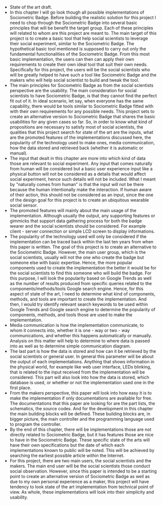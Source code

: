 * State of the art draft.
* In this chapter I will go look though all possible implementations of Sociometric Badge. Before building the realistic solution for this project I need to chop through the Sociometric Badge into several basic principles that will be benefit the target group. Each of these principles will related to whom are this project are meant to. The main target of this project is to create a basic tool that help social scientists to leverage their social experiment, similar to the Sociometric Badge. The hypothetical basic tool mentioned is supposed to carry out only the fundamental functionalities of the Sociometric Badge. From this most basic implementation, the users can then can apply their own requirements to create their own ideal tool that suit their own needs. Specifically for this project, the users will be the social scientists who will be greatly helped to have such a tool like Sociometric Badge and the makers who will help social scientist to build and tweak the tool.
* The main principles for Sociometric Badge as from the social scientists perspective are the usability. The main consideration for social scientists to have Sociometric Badge, is that they cannot find the perfect fit out of it. In ideal scenario, let say, when everyone has the same capability, there would be tools similar to Sociometric Badge fitted with with their own requirements for any possible needs. This project sets to create an alternative version to Sociometric Badge that shares the basic usabilities for any given cases so far. So, in order to know what kind of propositions are necessary to satisfy most of social scientists, the qualities that this project search for state of the art are the inputs, what are the promoted features of the implementations discussed here, the popularity of the technology used to make ones, media communication, how the data stored and retrieved back (whether it is automatic or manual).
* The input that dealt in this chapter are more into which kind of data those are relevant to social experiment. Any input that comes naturally from human will be considered but a basic user experience input like a physical button will not be considered as a details that would affect social experiment, hence such details will not be included. What I meant by "naturally comes from human" is that the input will not be there because the human intentionally make the interaction. If human aware of their action, this should not be considered as an input, since the one of the design goal for this project is to create an ubiquitous wearable social sensor.
* The promoted features will mainly about the main usage of the implementation. Although usually the output, any supporting features or gimmicks that support data gathering process for both the badge wearer and the social scientists should be considered. For example client - server connection or simple LCD screen to display informations.
* The popularity of the technology used will only be considered if the implementation can be traced back within the last ten years from when this paper is written. The goal of this project is to create an alternative to the Sociometric Badge. However, the main user group, which is the social scientists, usually will not the one who create the badge but someone else with basic expertise. Hence, the more popular components used to create the implementation the better it would be for the social scientists to find this someone who will build the badge. For this purpose, I will look the popularity based on Google Trends as well as the number of results produced from specific queries related to the components/methods/tools Google search engine. Hence, for this aspect of state of the art, I need to determine what kind of components, methods, and tools are important to create the implementation. And then, I would try identify relevant search keywords to be used within Google Trends and Google search engine to determine the popularity of components, methods, and tools those are used to make the implementation.
* Media communication is how the implementation communicate, to whom it connects into, whether it is one - way or two - way communications, and whether this happens automatically or manually. Analysis on this matter will help to determine to where data is passed into as well as to determine simple communication diagram.
* The last part is how the data is stored and how can it be retrieved by the social scientists or general user. In general this parameter will be about the output of each implementations. Anything that shows information in the physical world, for example like web user interface, LEDs blinking, that is related to the input received from the implementation will be considered. This part will also look into how the data is stored, which database is used, or whether or not the implementation used one in the first place.
* From the makers perspective, this paper will look into how easy it is to make the implementation if only documentations are available for free. The documentations that this paper are looking for are the part lists, the schematics, the source codes. And for the development in this chapter the main building blocks will be defined. These building blocks are, in bigger picture, the main controller and the programming language used to program the controller.
* By the end of this chapter, there will be implementations those are not directly related to Sociometric Badge, but it has features those are nice to have in the Sociometric Badge. These specific state of the arts will have their own specifications but the date of which each implementations known to public will be noted. This will be achieved by searching the earliest possible article within the Internet.
* For this project, there are two main users, the social scientists and the makers. The main end user will be the social scientists those conduct social observation. However, since this paper is intended to be a starting point to create an alternative version of Sociometric Badge as well as due to my own personal experience as a maker, this project will have tendency to look state of the art implementation from technical point of view. As whole, these implementations will look into their simplicity and usability.